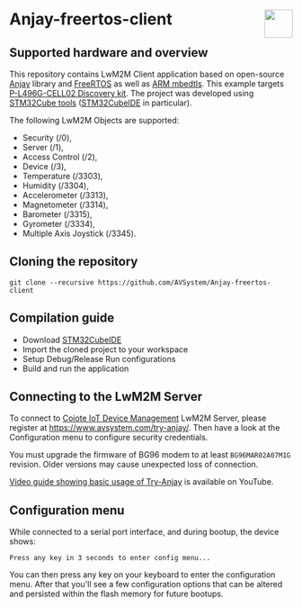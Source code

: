 # Anjay-freertos-client [<img align="right" height="50px" src="https://avsystem.github.io/Anjay-doc/_images/avsystem_logo.png">](http://www.avsystem.com/)


## Supported hardware and overview

This repository contains LwM2M Client application based on open-source [Anjay](https://github.com/AVSystem/Anjay) library and [FreeRTOS](https://www.freertos.org) as well as [ARM mbedtls](https://github.com/ARMmbed/mbedtls). This example targets [P-L496G-CELL02 Discovery kit](https://www.st.com/en/evaluation-tools/p-l496g-cell02.html). The project was developed using [STM32Cube tools](https://www.st.com/en/ecosystems/stm32cube.html) ([STM32CubeIDE](https://www.st.com/en/development-tools/stm32cubeide.html) in particular).

The following LwM2M Objects are supported:

- Security (/0),
- Server (/1),
- Access Control (/2),
- Device (/3),
- Temperature (/3303),
- Humidity (/3304),
- Accelerometer (/3313),
- Magnetometer (/3314),
- Barometer (/3315),
- Gyrometer (/3334),
- Multiple Axis Joystick (/3345).


## Cloning the repository

```
git clone --recursive https://github.com/AVSystem/Anjay-freertos-client
```

## Compilation guide

 - Download [STM32CubeIDE](https://www.st.com/en/development-tools/stm32cubeide.html)
 - Import the cloned project to your workspace
 - Setup Debug/Release Run configurations
 - Build and run the application

## Connecting to the LwM2M Server

To connect to [Coiote IoT Device Management](https://www.avsystem.com/products/coiote-iot-device-management-platform/) LwM2M Server, please register at https://www.avsystem.com/try-anjay/. Then have a look at the Configuration menu to configure security credentials.

You must upgrade the firmware of BG96 modem to at least `BG96MAR02A07M1G` revision. Older versions may cause unexpected loss of connection.

[Video guide showing basic usage of Try-Anjay](https://www.youtube.com/watchv=fgy38XfttM8) is available on YouTube.


## Configuration menu

While connected to a serial port interface, and during bootup, the device shows:

```
Press any key in 3 seconds to enter config menu...
```

You can then press any key on your keyboard to enter the configuration menu. After that you'll see a few configuration options that can be altered and persisted within the flash memory for future bootups.
